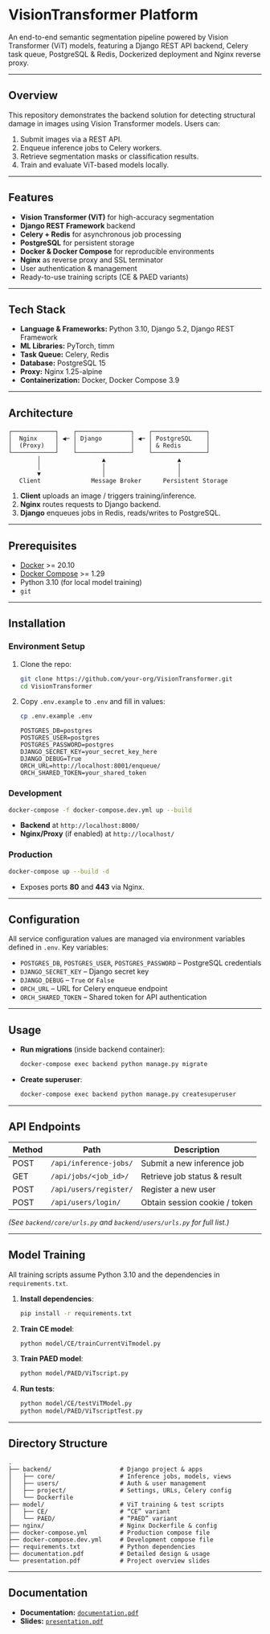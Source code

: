 # VisionTransformer Platform

An end-to-end semantic segmentation pipeline powered by Vision Transformer (ViT) models, featuring a Django REST API backend, Celery task queue, PostgreSQL & Redis, Dockerized deployment and Nginx reverse proxy.

---

## Overview

This repository demonstrates the backend solution for detecting structural damage in images using Vision Transformer models. Users can:

1. Submit images via a REST API.  
2. Enqueue inference jobs to Celery workers.  
3. Retrieve segmentation masks or classification results.  
4. Train and evaluate ViT-based models locally.

---

## Features

- **Vision Transformer (ViT)** for high-accuracy segmentation  
- **Django REST Framework** backend  
- **Celery + Redis** for asynchronous job processing  
- **PostgreSQL** for persistent storage  
- **Docker & Docker Compose** for reproducible environments  
- **Nginx** as reverse proxy and SSL terminator  
- User authentication & management  
- Ready-to-use training scripts (CE & PAED variants)  

---

## Tech Stack

- **Language & Frameworks:** Python 3.10, Django 5.2, Django REST Framework  
- **ML Libraries:** PyTorch, timm  
- **Task Queue:** Celery, Redis  
- **Database:** PostgreSQL 15  
- **Proxy:** Nginx 1.25-alpine  
- **Containerization:** Docker, Docker Compose 3.9  

---

## Architecture

```
┌────────────┐    ┌───────────────┐    ┌───────────────┐
│  Nginx     │ ◀─ │ Django        │ ◀─ │ PostgreSQL    │
│  (Proxy)   │    │               │    │ & Redis       │
└────────────┘    └───────────────┘    └───────────────┘
        │                 ▲                    ▲
        │                 │                    │
        ▼                 │                    │
   Client              Message Broker      Persistent Storage
```

1. **Client** uploads an image / triggers training/inference.  
2. **Nginx** routes requests to Django backend.  
3. **Django** enqueues jobs in Redis, reads/writes to PostgreSQL.  

---

## Prerequisites

- [Docker](https://www.docker.com/) >= 20.10  
- [Docker Compose](https://docs.docker.com/compose/) >= 1.29  
- Python 3.10 (for local model training)  
- `git`  

---

## Installation

### Environment Setup

1. Clone the repo:
   ```bash
   git clone https://github.com/your-org/VisionTransformer.git
   cd VisionTransformer
   ```

2. Copy `.env.example` to `.env` and fill in values:
   ```bash
   cp .env.example .env
   ```
   ```dotenv
   POSTGRES_DB=postgres
   POSTGRES_USER=postgres
   POSTGRES_PASSWORD=postgres
   DJANGO_SECRET_KEY=your_secret_key_here
   DJANGO_DEBUG=True
   ORCH_URL=http://localhost:8001/enqueue/
   ORCH_SHARED_TOKEN=your_shared_token
   ```

### Development

```bash
docker-compose -f docker-compose.dev.yml up --build
```

- **Backend** at `http://localhost:8000/`  
- **Nginx/Proxy** (if enabled) at `http://localhost/`  

### Production

```bash
docker-compose up --build -d
```

- Exposes ports **80** and **443** via Nginx.  

---

## Configuration

All service configuration values are managed via environment variables defined in `.env`. Key variables:

- `POSTGRES_DB`, `POSTGRES_USER`, `POSTGRES_PASSWORD` – PostgreSQL credentials  
- `DJANGO_SECRET_KEY` – Django secret key  
- `DJANGO_DEBUG` – `True` or `False`  
- `ORCH_URL` – URL for Celery enqueue endpoint  
- `ORCH_SHARED_TOKEN` – Shared token for API authentication  

---

## Usage

- **Run migrations** (inside backend container):
  ```bash
  docker-compose exec backend python manage.py migrate
  ```
- **Create superuser**:
  ```bash
  docker-compose exec backend python manage.py createsuperuser
  ```

---

## API Endpoints

| Method | Path                   | Description                       |
| ------ | ---------------------- | --------------------------------- |
| POST   | `/api/inference-jobs/` | Submit a new inference job        |
| GET    | `/api/jobs/<job_id>/`  | Retrieve job status & result      |
| POST   | `/api/users/register/` | Register a new user               |
| POST   | `/api/users/login/`    | Obtain session cookie / token     |

_(See `backend/core/urls.py` and `backend/users/urls.py` for full list.)_

---

## Model Training

All training scripts assume Python 3.10 and the dependencies in `requirements.txt`.

1. **Install dependencies**:
   ```bash
   pip install -r requirements.txt
   ```

2. **Train CE model**:
   ```bash
   python model/CE/trainCurrentViTmodel.py
   ```

3. **Train PAED model**:
   ```bash
   python model/PAED/ViTscript.py
   ```

4. **Run tests**:
   ```bash
   python model/CE/testViTModel.py
   python model/PAED/ViTscriptTest.py
   ```

---

## Directory Structure

```text
.
├── backend/                   # Django project & apps
│   ├── core/                  # Inference jobs, models, views
│   ├── users/                 # Auth & user management
│   ├── project/               # Settings, URLs, Celery config
│   └── Dockerfile
├── model/                     # ViT training & test scripts
│   ├── CE/                    # “CE” variant
│   └── PAED/                  # “PAED” variant
├── nginx/                     # Nginx Dockerfile & config
├── docker-compose.yml         # Production compose file
├── docker-compose.dev.yml     # Development compose file
├── requirements.txt           # Python dependencies
├── documentation.pdf          # Detailed design & usage
└── presentation.pdf           # Project overview slides
```

---

## Documentation

- **Documentation:** [`documentation.pdf`](documentation.pdf)  
- **Slides:** [`presentation.pdf`](presentation.pdf)  
